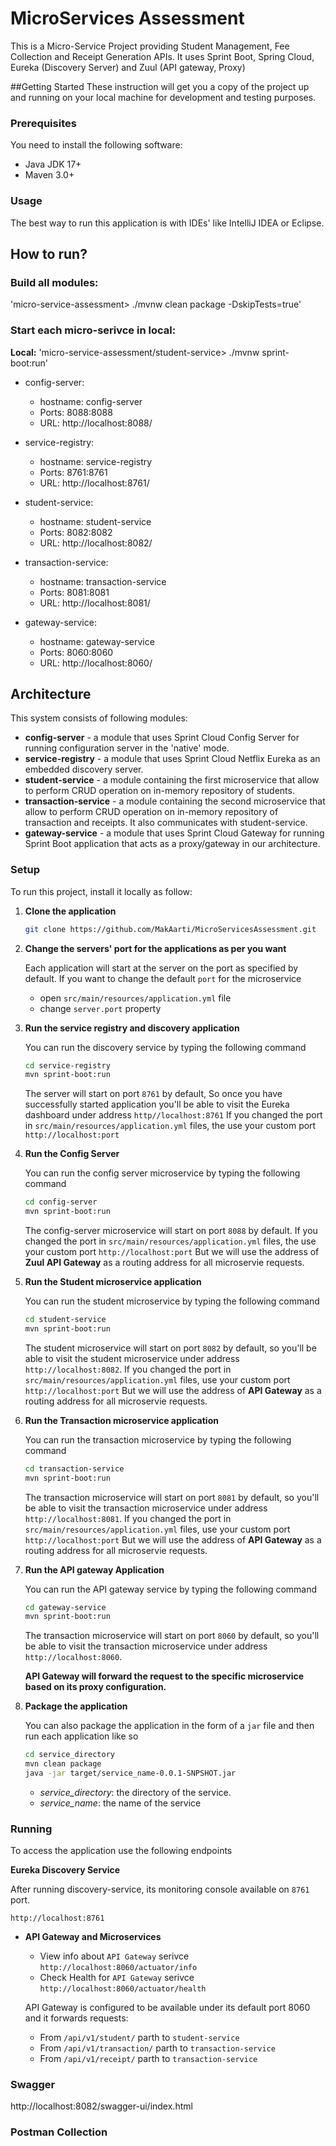 # MicroServices Assessment

This is a Micro-Service Project providing Student Management, Fee Collection and Receipt Generation APIs.
It uses Sprint Boot, Spring Cloud, Eureka (Discovery Server) and Zuul (API gateway, Proxy)

##Getting Started
These instruction will get you a copy of the project up and running on your local machine for development and testing purposes.

### Prerequisites
You need to install the following software:
* Java JDK 17+
* Maven 3.0+

### Usage
The best way to run this application is with IDEs' like IntelliJ IDEA or Eclipse.

## How to run?

### Build all modules:

'micro-service-assessment> ./mvnw clean package -DskipTests=true'

### Start each micro-serivce in local:

**Local:** 'micro-service-assessment/student-service> ./mvnw sprint-boot:run'

* config-server:
  * hostname: config-server
  * Ports: 8088:8088
  * URL: http://localhost:8088/

* service-registry:
    * hostname: service-registry
    * Ports: 8761:8761
    * URL: http://localhost:8761/

* student-service:
    * hostname: student-service
    * Ports: 8082:8082
    * URL: http://localhost:8082/

* transaction-service:
    * hostname: transaction-service
    * Ports: 8081:8081
    * URL: http://localhost:8081/

* gateway-service:
    * hostname: gateway-service
    * Ports: 8060:8060
    * URL: http://localhost:8060/

## Architecture
This system consists of following modules:
- **config-server** - a module that uses Sprint Cloud Config Server for running configuration server in the 'native' mode.
- **service-registry** - a module that uses Sprint Cloud Netflix Eureka as an embedded discovery server.
- **student-service** - a module containing the first microservice that allow to perform CRUD operation on in-memory repository of students.
- **transaction-service** - a module containing the second microservice that allow to perform CRUD operation on in-memory repository of transaction and receipts. It also communicates with student-service.
- **gateway-service** - a module that uses Sprint Cloud Gateway for running Sprint Boot application that acts as a proxy/gateway in our architecture.

### Setup
To run this project, install it locally as follow:

1. **Clone the application**

    ```bash
   git clone https://github.com/MakAarti/MicroServicesAssessment.git
   ```

2. **Change the servers' port for the applications as per you want**

   Each application will start at the server on the port as specified by default.
   If you want to change the default `port` for the microservice

   + open `src/main/resources/application.yml` file
   + change `server.port` property

   
3. **Run the service registry and discovery application**

   You can run the discovery service by typing the following command

    ```bash
    cd service-registry
    mvn sprint-boot:run
    ```

    The server will start on port `8761` by default, So once you have successfully started application you'll be able to visit the Eureka dashboard under address `http//localhost:8761`
   If you changed the port in `src/main/resources/application.yml` files, the use your custom port `http://localhost:port`

4. **Run the Config Server**

   You can run the config server microservice by typing the following command

    ```bash
    cd config-server
    mvn sprint-boot:run
    ```

    The config-server microservice will start on port `8088` by default.
   If you changed the port in `src/main/resources/application.yml` files, the use your custom port `http://localhost:port`
   But we will use the address of **Zuul API Gateway** as a routing address for all microservie requests.
   
5. **Run the Student microservice application**

   You can run the student microservice by typing the following command

    ```bash
    cd student-service
    mvn sprint-boot:run
    ```

    The student microservice will start on port `8082` by default, so you'll be able to visit the student microservice under address `http://localhost:8082`.
   If you changed the port in `src/main/resources/application.yml` files, use your custom port `http://localhost:port`
   But we will use the address of **API Gateway** as a routing address for all microservie requests.
   
6. **Run the Transaction microservice application**

   You can run the transaction microservice by typing the following command

    ```bash
    cd transaction-service
    mvn sprint-boot:run
    ```

    The transaction microservice will start on port `8081` by default, so you'll be able to visit the transaction microservice under address `http://localhost:8081`.
   If you changed the port in `src/main/resources/application.yml` files, use your custom port `http://localhost:port`
   But we will use the address of **API Gateway** as a routing address for all microservie requests.

   
7. **Run the API gateway Application**

   You can run the API gateway service by typing the following command

    ```bash
    cd gateway-service
    mvn sprint-boot:run
    ```

    The transaction microservice will start on port `8060` by default, so you'll be able to visit the transaction microservice under address `http://localhost:8060`.

   **API Gateway will forward the request to the specific microservice based on its proxy configuration.**
   
8. **Package the application**

   You can also package the application in the form of a `jar` file and then run each application like so 

    ```bash
    cd service_directory
    mvn clean package
    java -jar target/service_name-0.0.1-SNPSHOT.jar
    ```

    + *service_directory*: the directory of the service.
    + *service_name*: the name of the service


### Running

To access the application use the following endpoints

**Eureka Discovery Service**

After running discovery-service, its monitoring console available on `8761` port.

`http://localhost:8761`

* **API Gateway and Microservices**

  + View info about `API Gateway` serivce `http://localhost:8060/actuator/info`
  + Check Health for `API Gateway` serivce `http://localhost:8060/actuator/health`
 
  API Gateway is configured to be available under its default port 8060 and it forwards requests:

  * From `/api/v1/student/` parth to `student-service`
  * From `/api/v1/transaction/` parth to `transaction-service`
  * From `/api/v1/receipt/` parth to `transaction-service`

### Swagger

http://localhost:8082/swagger-ui/index.html

### Postman Collection
